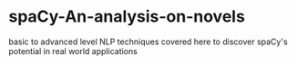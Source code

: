 # spaCy-An-analysis-on-novels
basic to advanced level NLP techniques covered here to discover spaCy's potential in real world applications
